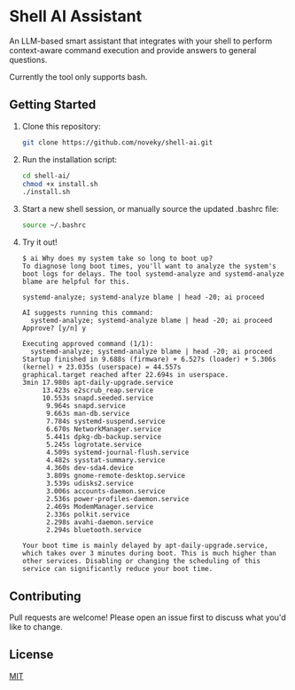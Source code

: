 # Shell AI Assistant

An LLM-based smart assistant that integrates with your shell to perform context-aware command execution and provide answers to general questions.

Currently the tool only supports bash.

## Getting Started

1.  Clone this repository:

    ```bash
    git clone https://github.com/noveky/shell-ai.git
    ```

2.  Run the installation script:

    ```bash
    cd shell-ai/
    chmod +x install.sh
    ./install.sh
    ```

3.  Start a new shell session, or manually source the updated .bashrc file:

    ```bash
    source ~/.bashrc
    ```

4.  Try it out!

    ```console
    $ ai Why does my system take so long to boot up?
    To diagnose long boot times, you'll want to analyze the system's boot logs for delays. The tool systemd-analyze and systemd-analyze blame are helpful for this.

    systemd-analyze; systemd-analyze blame | head -20; ai proceed

    AI suggests running this command:
      systemd-analyze; systemd-analyze blame | head -20; ai proceed
    Approve? [y/n] y

    Executing approved command (1/1):
      systemd-analyze; systemd-analyze blame | head -20; ai proceed
    Startup finished in 9.688s (firmware) + 6.527s (loader) + 5.306s (kernel) + 23.035s (userspace) = 44.557s
    graphical.target reached after 22.694s in userspace.
    3min 17.980s apt-daily-upgrade.service
         13.423s e2scrub_reap.service
         10.553s snapd.seeded.service
          9.964s snapd.service
          9.663s man-db.service
          7.784s systemd-suspend.service
          6.670s NetworkManager.service
          5.441s dpkg-db-backup.service
          5.245s logrotate.service
          4.509s systemd-journal-flush.service
          4.482s sysstat-summary.service
          4.360s dev-sda4.device
          3.809s gnome-remote-desktop.service
          3.539s udisks2.service
          3.006s accounts-daemon.service
          2.536s power-profiles-daemon.service
          2.469s ModemManager.service
          2.336s polkit.service
          2.298s avahi-daemon.service
          2.294s bluetooth.service

    Your boot time is mainly delayed by apt-daily-upgrade.service, which takes over 3 minutes during boot. This is much higher than other services. Disabling or changing the scheduling of this service can significantly reduce your boot time.
    ```

## Contributing

Pull requests are welcome! Please open an issue first to discuss what you'd like to change.

## License

[MIT](https://opensource.org/license/mit)
